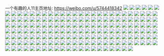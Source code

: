一个有趣的人11主页地址: https://weibo.com/u/5744418342 
![](https://wx4.sinaimg.cn/mw2000/006gKZCKly1h8xqbu2xlbj322a33fu0y.jpg) 
![](https://wx4.sinaimg.cn/mw2000/006gKZCKly1h8xqbur9m6j31361ms4nj.jpg) 
![](https://wx4.sinaimg.cn/mw2000/006gKZCKly1h8xqbsm1ysj323u35s7wl.jpg) 
![](https://wx4.sinaimg.cn/mw2000/006gKZCKly1h8xqbpiee8j31rz2yknpd.jpg) 
![](https://wx4.sinaimg.cn/mw2000/006gKZCKly1h8xqbvg9wej30u01907kq.jpg) 
![](https://wx4.sinaimg.cn/mw2000/006gKZCKly1h8xqbvq3duj30u01c0ngb.jpg) 
![](https://wx4.sinaimg.cn/mw2000/006gKZCKly1h8vnengp6cj30tz1sxgu3.jpg) 
![](https://wx4.sinaimg.cn/mw2000/006gKZCKly1h8vne8gtdaj30ty1ssgul.jpg) 
![](https://wx4.sinaimg.cn/mw2000/006gKZCKly1h8vne8r5q1j30s81p3jz8.jpg) 
![](https://wx4.sinaimg.cn/mw2000/006gKZCKly1h8puae837nj30w81xrajt.jpg) 
![](https://wx4.sinaimg.cn/mw2000/006gKZCKly1h8nevrykf6j30u01sxk2o.jpg) 
![](https://wx4.sinaimg.cn/mw2000/006gKZCKly1h8mgv0367tj30wh0hwgmj.jpg) 
![](https://wx4.sinaimg.cn/mw2000/006gKZCKly1h8jv8nnvuaj30u0140jz8.jpg) 
![](https://wx4.sinaimg.cn/mw2000/006gKZCKly1h8jv8oey1lj30u014078m.jpg) 
![](https://wx4.sinaimg.cn/mw2000/006gKZCKly1h8jv8p6i5qj30u014078y.jpg) 
![](https://wx4.sinaimg.cn/mw2000/006gKZCKly1h8jv8rq4icj30u01407cv.jpg) 
![](https://wx4.sinaimg.cn/mw2000/006gKZCKly1h8jv8r0yj0j31400u0101.jpg) 
![](https://wx4.sinaimg.cn/mw2000/006gKZCKly1h8j0hlvbe7j30wi1ychdt.jpg) 
![](https://wx4.sinaimg.cn/mw2000/006gKZCKly1h8j0hnf7dmj31uc1acb29.jpg) 
![](https://wx4.sinaimg.cn/mw2000/006gKZCKly1h8ixgx7gbgj333y293e82.jpg) 
![](https://wx4.sinaimg.cn/mw2000/006gKZCKly1h8ixh65hdxj30wi07haau.jpg) 
![](https://wx4.sinaimg.cn/mw2000/006gKZCKly1h8ixk7s1yaj30u01sx483.jpg) 
![](https://wx4.sinaimg.cn/mw2000/006gKZCKly1h8i1wz9rxsj30wi1yc4k6.jpg) 
![](https://wx4.sinaimg.cn/mw2000/006gKZCKly1h8hxnvzqdtj30wh19on6p.jpg) 
![](https://wx4.sinaimg.cn/mw2000/006gKZCKly1h8fji3zch3j30wh0emaap.jpg) 
![](https://wx4.sinaimg.cn/mw2000/006gKZCKly1h8d7xvuhttj32dc35shdv.jpg) 
![](https://wx4.sinaimg.cn/mw2000/006gKZCKly1h8d8pe6s0oj327x2yle84.jpg) 
![](https://wx4.sinaimg.cn/mw2000/006gKZCKly1h8d7xrtyabj32db35s1l0.jpg) 
![](https://wx4.sinaimg.cn/mw2000/006gKZCKly1h88mquhinrj30u0140k1f.jpg) 
![](https://wx4.sinaimg.cn/mw2000/006gKZCKly1h83rmqosrsj30u01hc43c.jpg) 
![](https://wx4.sinaimg.cn/mw2000/006gKZCKly1h83rmnv92lj30sg18g7d5.jpg) 
![](https://wx4.sinaimg.cn/mw2000/006gKZCKly1h83rmrc48kj30wi101gsg.jpg) 
![](https://wx4.sinaimg.cn/mw2000/006gKZCKly1h83rmr2dcrj30wi1ycwls.jpg) 
![](https://wx4.sinaimg.cn/mw2000/006gKZCKly1h83r7qzowdj33402c01kz.jpg) 
![](https://wx4.sinaimg.cn/mw2000/006gKZCKly1h82rgvhaktj33402c01kz.jpg) 
![](https://wx4.sinaimg.cn/mw2000/006gKZCKly1h81qfmaqoxj30wi1yc7wi.jpg) 
![](https://wx4.sinaimg.cn/mw2000/006gKZCKly1h81q8n6mn9j30wh16jk4t.jpg) 
![](https://wx4.sinaimg.cn/mw2000/006gKZCKly1h81q8mkqyij30yq1praih.jpg) 
![](https://wx4.sinaimg.cn/mw2000/006gKZCKly1h81q8mudctj30yq1pr7cp.jpg) 
![](https://wx4.sinaimg.cn/mw2000/006gKZCKly1h80zuq9qm3j30wh0endh3.jpg) 
![](https://wx4.sinaimg.cn/mw2000/006gKZCKly1h80l5x4goaj32c0340qv6.jpg) 
![](https://wx4.sinaimg.cn/mw2000/006gKZCKly1h80l5w0pdjj30wi0ywah6.jpg) 
![](https://wx4.sinaimg.cn/mw2000/006gKZCKly1h80l5zq5eyj30tz143agu.jpg) 
![](https://wx4.sinaimg.cn/mw2000/006gKZCKly1h80l5zxkc7j30wi0mf7aq.jpg) 
![](https://wx4.sinaimg.cn/mw2000/006gKZCKly1h80l605924j30wi141n4y.jpg) 
![](https://wx4.sinaimg.cn/mw2000/006gKZCKly1h80l60dy36j30wi12ljzg.jpg) 
![](https://wx4.sinaimg.cn/mw2000/006gKZCKly1h7zsv3mc9hj30wh0o2tew.jpg) 
![](https://wx4.sinaimg.cn/mw2000/006gKZCKly1h7zflj9y43j30wi1yc7wi.jpg) 
![](https://wx4.sinaimg.cn/mw2000/006gKZCKly1h7zfm55p64j30wi1bdqo8.jpg) 
![](https://wx4.sinaimg.cn/mw2000/006gKZCKly1h7zflf66eaj30wg1ay1dt.jpg) 
![](https://wx4.sinaimg.cn/mw2000/006gKZCKly1h7zfroujizj30ru1jc48m.jpg) 
![](https://wx4.sinaimg.cn/mw2000/006gKZCKly1h7zfrp3gcej30s011cagr.jpg) 
![](https://wx4.sinaimg.cn/mw2000/006gKZCKly1h7x0qyoth9j30wh1r97gh.jpg) 
![](https://wx4.sinaimg.cn/mw2000/006gKZCKly1h7x0qz1fcuj30wh1r3k30.jpg) 
![](https://wx4.sinaimg.cn/mw2000/006gKZCKly1h7ww689g6rj32dc35sb2a.jpg) 
![](https://wx4.sinaimg.cn/mw2000/006gKZCKly1h7ww1n6he1j32802yku0x.jpg) 
![](https://wx4.sinaimg.cn/mw2000/006gKZCKly1h7r7xm89a4j30tu16hajn.jpg) 
![](https://wx4.sinaimg.cn/mw2000/006gKZCKly1h7ovuiorkhj335s35su0y.jpg) 
![](https://wx4.sinaimg.cn/mw2000/006gKZCKly1h7ovukbaz9j30wg0x7n36.jpg) 
![](https://wx4.sinaimg.cn/mw2000/006gKZCKly1h7ovujzg0jj335s35s1kz.jpg) 
![](https://wx4.sinaimg.cn/mw2000/006gKZCKly1h7ovukvy6jj30wi1ycdtc.jpg) 
![](https://wx4.sinaimg.cn/mw2000/006gKZCKly1h7ld2z0ulqj30u0140n0x.jpg) 
![](https://wx4.sinaimg.cn/mw2000/006gKZCKly1h7ld2zcxkxj30u0140q6j.jpg) 
![](https://wx4.sinaimg.cn/mw2000/006gKZCKly1h7ld2z7622j30u0140djr.jpg) 
![](https://wx4.sinaimg.cn/mw2000/006gKZCKly1h7ld2zt69tj30u0141n1d.jpg) 
![](https://wx4.sinaimg.cn/mw2000/006gKZCKly1h7ld2zm4kgj30u0140gp6.jpg) 
![](https://wx4.sinaimg.cn/mw2000/006gKZCKly1h7ld2y85tmj30u01hcq8d.jpg) 
![](https://wx4.sinaimg.cn/mw2000/006gKZCKly1h6zaaha75uj31s035s1l0.jpg) 
![](https://wx4.sinaimg.cn/mw2000/006gKZCKly1h6zad0jvejj31ki1kinhv.jpg) 
![](https://wx4.sinaimg.cn/mw2000/006gKZCKly1h6yfmee23tj31s035sb2a.jpg) 
![](https://wx4.sinaimg.cn/mw2000/006gKZCKly1h6yfmfzzs0j31sc2ds10v.jpg) 
![](https://wx4.sinaimg.cn/mw2000/006gKZCKly1h6yfmf5n6cj31sc2ds4qq.jpg) 
![](https://wx4.sinaimg.cn/mw2000/006gKZCKly1h6yfmdij6kj31sc2dsb2a.jpg) 
![](https://wx4.sinaimg.cn/mw2000/006gKZCKly1h6s8oycqrcj32c0340b29.jpg) 
![](https://wx4.sinaimg.cn/mw2000/006gKZCKly1h6s8ote3e5j32c0340npd.jpg) 
![](https://wx4.sinaimg.cn/mw2000/006gKZCKly1h6s8p3ocp1j32c03407wh.jpg) 
![](https://wx4.sinaimg.cn/mw2000/006gKZCKly1h6s8p81agzj32c0340nmp.jpg) 
![](https://wx4.sinaimg.cn/mw2000/006gKZCKly1h6ps4x3uhwj32c0340b2e.jpg) 
![](https://wx4.sinaimg.cn/mw2000/006gKZCKly1h6otww1pugj31ww2jvnpd.jpg) 
![](https://wx4.sinaimg.cn/mw2000/006gKZCKly1h6otwuydhzj32c0340nfn.jpg) 
![](https://wx4.sinaimg.cn/mw2000/006gKZCKly1h6otwnqmlej31ww2jvhdu.jpg) 
![](https://wx4.sinaimg.cn/mw2000/006gKZCKly1h6otwzj8uvj32c033yu0y.jpg) 
![](https://wx4.sinaimg.cn/mw2000/006gKZCKly1h6otxse03vj32c0340hdu.jpg) 
![](https://wx4.sinaimg.cn/mw2000/006gKZCKly1h6la5gpgrtj31k32li4qp.jpg) 
![](https://wx4.sinaimg.cn/mw2000/006gKZCKly1h6la62ltfdj31qa2vsb2c.jpg) 
![](https://wx4.sinaimg.cn/mw2000/006gKZCKly1h6la5q0o7gj31fh2dt7wh.jpg) 
![](https://wx4.sinaimg.cn/mw2000/006gKZCKly1h62sxcdiuej32c0340kht.jpg) 
![](https://wx4.sinaimg.cn/mw2000/006gKZCKly1h62sx8yd32j328m2zikjn.jpg) 
![](https://wx4.sinaimg.cn/mw2000/006gKZCKly1h61pk7bum0j31fx1x8x6p.jpg) 
![](https://wx4.sinaimg.cn/mw2000/006gKZCKly1h61pkbch08j30o20xph1g.jpg) 
![](https://wx4.sinaimg.cn/mw2000/006gKZCKly1h61pju9670j30oa0xzk7d.jpg) 
![](https://wx4.sinaimg.cn/mw2000/006gKZCKly1h61pkfjiqnj30om0ygtoz.jpg) 
![](https://wx4.sinaimg.cn/mw2000/006gKZCKly1h61pkjhh9uj30ok0ydq79.jpg) 
![](https://wx4.sinaimg.cn/mw2000/006gKZCKly1h61pkvmdn7j30oq0ym189.jpg) 
![](https://wx4.sinaimg.cn/mw2000/006gKZCKly1h61pknfnxuj30om0yg7kb.jpg) 
![](https://wx4.sinaimg.cn/mw2000/006gKZCKly1h61pkri1zzj30op0yln1g.jpg) 
![](https://wx4.sinaimg.cn/mw2000/006gKZCKly1h61pkzkc77j30om0yh7k7.jpg) 
![](https://wx4.sinaimg.cn/mw2000/006gKZCKly1h61pip7g7vj31fv1x6u0x.jpg) 
![](https://wx4.sinaimg.cn/mw2000/006gKZCKly1h61pit6lhcj30o20xpapj.jpg) 
![](https://wx4.sinaimg.cn/mw2000/006gKZCKly1h61pixmpktj30nw0xgdu4.jpg) 
![](https://wx4.sinaimg.cn/mw2000/006gKZCKly1h61pik0gxij30om0ygaq2.jpg) 
![](https://wx4.sinaimg.cn/mw2000/006gKZCKly1h61piw6y3uj30ok0ydjww.jpg) 
![](https://wx4.sinaimg.cn/mw2000/006gKZCKly1h61piuswqyj30nb0wmk4m.jpg) 
![](https://wx4.sinaimg.cn/mw2000/006gKZCKly1h61piyut6yj30ms0vxdsr.jpg) 
![](https://wx4.sinaimg.cn/mw2000/006gKZCKly1h61pj03s7dj30mn0vp7h9.jpg) 
![](https://wx4.sinaimg.cn/mw2000/006gKZCKly1h61pgtmwpmj31ex1vwkjl.jpg) 
![](https://wx4.sinaimg.cn/mw2000/006gKZCKly1h61pgupgjqj30lp0udn14.jpg) 
![](https://wx4.sinaimg.cn/mw2000/006gKZCKly1h61pgxo2moj30n00w614r.jpg) 
![](https://wx4.sinaimg.cn/mw2000/006gKZCKly1h61pgwhn4wj30k40s4gox.jpg) 
![](https://wx4.sinaimg.cn/mw2000/006gKZCKly1h61pgvl8v2j30jy0ry76l.jpg) 
![](https://wx4.sinaimg.cn/mw2000/006gKZCKly1h5ybuxar5oj30o20xpaf6.jpg) 
![](https://wx4.sinaimg.cn/mw2000/006gKZCKly1h5ybuxizvvj30nt0xcwj9.jpg) 
![](https://wx4.sinaimg.cn/mw2000/006gKZCKly1h5ybux29vuj30oa0xzaao.jpg) 
![](https://wx4.sinaimg.cn/mw2000/006gKZCKly1h5ybuxuagxj30nl0x1gm8.jpg) 
![](https://wx4.sinaimg.cn/mw2000/006gKZCKly1h5ybuzx1jfj30lc0tuaag.jpg) 
![](https://wx4.sinaimg.cn/mw2000/006gKZCKly1h5ybuz1p94j30ne0wq74w.jpg) 
![](https://wx4.sinaimg.cn/mw2000/006gKZCKly1h5ybuy4roqj30nh0wv0x9.jpg) 
![](https://wx4.sinaimg.cn/mw2000/006gKZCKly1h5ybuyfbzjj30mz0w5q7e.jpg) 
![](https://wx4.sinaimg.cn/mw2000/006gKZCKly1h5ybuz9d8xj30nf0wt0tb.jpg) 
![](https://wx4.sinaimg.cn/mw2000/006gKZCKly1h5vrlssdt3j32ef1stb29.jpg) 
![](https://wx4.sinaimg.cn/mw2000/006gKZCKly1h5vrls9g7wj33402c0b2a.jpg) 
![](https://wx4.sinaimg.cn/mw2000/006gKZCKly1h5uw7fwmcaj32592v1e85.jpg) 
![](https://wx4.sinaimg.cn/mw2000/006gKZCKly1h5uw9xosssj327q2ybqv9.jpg) 
![](https://wx4.sinaimg.cn/mw2000/006gKZCKly1h5uw77d113j326g2wmnph.jpg) 
![](https://wx4.sinaimg.cn/mw2000/006gKZCKly1h5uw7bmq3kj32c0340nph.jpg) 
![](https://wx4.sinaimg.cn/mw2000/006gKZCKly1h5qf7xu4s1j32c03404qr.jpg) 
![](https://wx4.sinaimg.cn/mw2000/006gKZCKly1h5qf7vwgg8j32c0340e83.jpg) 
![](https://wx4.sinaimg.cn/mw2000/006gKZCKly1h5qf86z7fwj32c0340hdv.jpg) 
![](https://wx4.sinaimg.cn/mw2000/006gKZCKly1h5qf82in2tj32c0340hdv.jpg) 
![](https://wx4.sinaimg.cn/mw2000/006gKZCKly1h5qf88neskj32c0340qv6.jpg) 
![](https://wx4.sinaimg.cn/mw2000/006gKZCKly1h5qf84sjhvj32c0340hdv.jpg) 
![](https://wx4.sinaimg.cn/mw2000/006gKZCKly1h5qfgxahw6j30u0140k1v.jpg) 
![](https://wx4.sinaimg.cn/mw2000/006gKZCKly1h5lojlethwj30u0140ag3.jpg) 
![](https://wx4.sinaimg.cn/mw2000/006gKZCKly1h5lojkoc0uj30sg16owlq.jpg) 
![](https://wx4.sinaimg.cn/mw2000/006gKZCKly1h5lojn9fe8j30sg1n9am8.jpg) 
![](https://wx4.sinaimg.cn/mw2000/006gKZCKly1h5loju5ziwj30sg23tkan.jpg) 
![](https://wx4.sinaimg.cn/mw2000/006gKZCKly1h5lojtgstfj30sg1s0gut.jpg) 
![](https://wx4.sinaimg.cn/mw2000/006gKZCKly1h5lojmoospj30sg24o1fs.jpg) 
![](https://wx4.sinaimg.cn/mw2000/006gKZCKly1h5lojnq37oj30sg23utsw.jpg) 
![](https://wx4.sinaimg.cn/mw2000/006gKZCKly1h5lojolaxzj30sg23u4pg.jpg) 
![](https://wx4.sinaimg.cn/mw2000/006gKZCKly1h5lojq11nuj30sg35sb29.jpg) 
![](https://wx4.sinaimg.cn/mw2000/006gKZCKly1h5lojscgyaj30sg47pb2a.jpg) 
![](https://wx4.sinaimg.cn/mw2000/006gKZCKly1h5lojjw71ij30sg28lwz4.jpg) 
![](https://wx4.sinaimg.cn/mw2000/006gKZCKly1h5loplcru4j30u0140qaw.jpg) 
![](https://wx4.sinaimg.cn/mw2000/006gKZCKly1h5g32rp0isj30sg1binjw.jpg) 
![](https://wx4.sinaimg.cn/mw2000/006gKZCKly1h5g215tmxoj32dc35se85.jpg) 
![](https://wx4.sinaimg.cn/mw2000/006gKZCKly1h57mz9cnskj30wh08i0u8.jpg) 
![](https://wx4.sinaimg.cn/mw2000/006gKZCKly1h579o0iad3j31vm2mokjo.jpg) 
![](https://wx4.sinaimg.cn/mw2000/006gKZCKly1h579n6iv47j31qj2fhe83.jpg) 
![](https://wx4.sinaimg.cn/mw2000/006gKZCKly1h579ob51f0j31sy2iz7wj.jpg) 
![](https://wx4.sinaimg.cn/mw2000/006gKZCKly1h55p8a2y7gj30wi1yc7wh.jpg) 
![](https://wx4.sinaimg.cn/mw2000/006gKZCKly1h4yj2mrer9j30ov188499.jpg) 
![](https://wx4.sinaimg.cn/mw2000/006gKZCKly1h4yj2ly8z8j30vz1kw1bo.jpg) 
![](https://wx4.sinaimg.cn/mw2000/006gKZCKly1h4ozbeu5uij30u0140gup.jpg) 
![](https://wx4.sinaimg.cn/mw2000/006gKZCKly1h4npb66gtjj30u0140gsq.jpg) 
![](https://wx4.sinaimg.cn/mw2000/006gKZCKly1h4npb7dvxuj30u014049c.jpg) 
![](https://wx4.sinaimg.cn/mw2000/006gKZCKly1h4npb9voizj30u01hcqd6.jpg) 
![](https://wx4.sinaimg.cn/mw2000/006gKZCKly1h4mj8lrevyj30u0190n99.jpg) 
![](https://wx4.sinaimg.cn/mw2000/006gKZCKly1h4mj8mbct0j30u01c0qgu.jpg) 
![](https://wx4.sinaimg.cn/mw2000/006gKZCKly1h4mjaurn2wj30u01907fh.jpg) 
![](https://wx4.sinaimg.cn/mw2000/006gKZCKly1h4langikhoj30u014yaf0.jpg) 
![](https://wx4.sinaimg.cn/mw2000/006gKZCKly1h4langy18bj30mi0u0wiw.jpg) 
![](https://wx4.sinaimg.cn/mw2000/006gKZCKly1h4jktxkifwj30u01sytff.jpg) 
![](https://wx4.sinaimg.cn/mw2000/006gKZCKly1h4jkqwn5yxj30u01sy0zx.jpg) 
![](https://wx4.sinaimg.cn/mw2000/006gKZCKly1h4jku5p4c9j30u01syn2j.jpg) 
![](https://wx4.sinaimg.cn/mw2000/006gKZCKly1h4jkqwabt3j30u018sjz3.jpg) 
![](https://wx4.sinaimg.cn/mw2000/006gKZCKly1h4jkfbif9nj30u0191wmq.jpg) 
![](https://wx4.sinaimg.cn/mw2000/006gKZCKly1h4jkf3ta1cj30u01917bp.jpg) 
![](https://wx4.sinaimg.cn/mw2000/006gKZCKly1h4jkf36008j30u0191n4j.jpg) 
![](https://wx4.sinaimg.cn/mw2000/006gKZCKly1h4jkf2l862j30u0191dn0.jpg) 
![](https://wx4.sinaimg.cn/mw2000/006gKZCKly1h4jkf2095wj30u019146u.jpg) 
![](https://wx4.sinaimg.cn/mw2000/006gKZCKly1h4jkfaua22j30u018xdlx.jpg) 
![](https://wx4.sinaimg.cn/mw2000/006gKZCKly1h4jkf3h2bqj30u0191aht.jpg) 
![](https://wx4.sinaimg.cn/mw2000/006gKZCKly1h45q62flc5j30u013zte7.jpg) 
![](https://wx4.sinaimg.cn/mw2000/006gKZCKly1h45q6333h1j30u013zjwv.jpg) 
![](https://wx4.sinaimg.cn/mw2000/006gKZCKly1h45q61zp5mj30u013zdn5.jpg) 
![](https://wx4.sinaimg.cn/mw2000/006gKZCKly1h45q63i14ij30u013z7bo.jpg) 
